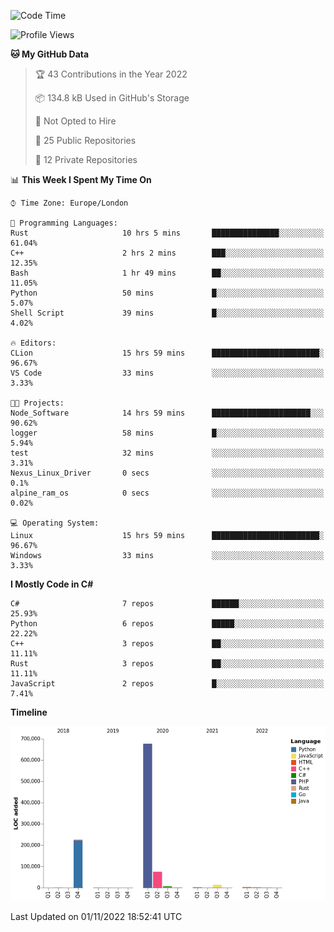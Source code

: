 <!--START_SECTION:waka-->
![Code Time](http://img.shields.io/badge/Code%20Time-343%20hrs%2034%20mins-blue)

![Profile Views](http://img.shields.io/badge/Profile%20Views-0-blue)

**🐱 My GitHub Data** 

> 🏆 43 Contributions in the Year 2022
 > 
> 📦 134.8 kB Used in GitHub's Storage 
 > 
> 🚫 Not Opted to Hire
 > 
> 📜 25 Public Repositories 
 > 
> 🔑 12 Private Repositories  
 > 
📊 **This Week I Spent My Time On** 

```text
⌚︎ Time Zone: Europe/London

💬 Programming Languages: 
Rust                     10 hrs 5 mins       ███████████████░░░░░░░░░░   61.04% 
C++                      2 hrs 2 mins        ███░░░░░░░░░░░░░░░░░░░░░░   12.35% 
Bash                     1 hr 49 mins        ██░░░░░░░░░░░░░░░░░░░░░░░   11.05% 
Python                   50 mins             █░░░░░░░░░░░░░░░░░░░░░░░░   5.07% 
Shell Script             39 mins             █░░░░░░░░░░░░░░░░░░░░░░░░   4.02%

🔥 Editors: 
CLion                    15 hrs 59 mins      ████████████████████████░   96.67% 
VS Code                  33 mins             ░░░░░░░░░░░░░░░░░░░░░░░░░   3.33%

🐱‍💻 Projects: 
Node_Software            14 hrs 59 mins      ██████████████████████░░░   90.62% 
logger                   58 mins             █░░░░░░░░░░░░░░░░░░░░░░░░   5.94% 
test                     32 mins             ░░░░░░░░░░░░░░░░░░░░░░░░░   3.31% 
Nexus_Linux_Driver       0 secs              ░░░░░░░░░░░░░░░░░░░░░░░░░   0.1% 
alpine_ram_os            0 secs              ░░░░░░░░░░░░░░░░░░░░░░░░░   0.02%

💻 Operating System: 
Linux                    15 hrs 59 mins      ████████████████████████░   96.67% 
Windows                  33 mins             ░░░░░░░░░░░░░░░░░░░░░░░░░   3.33%

```

**I Mostly Code in C#** 

```text
C#                       7 repos             ██████░░░░░░░░░░░░░░░░░░░   25.93% 
Python                   6 repos             █████░░░░░░░░░░░░░░░░░░░░   22.22% 
C++                      3 repos             ██░░░░░░░░░░░░░░░░░░░░░░░   11.11% 
Rust                     3 repos             ██░░░░░░░░░░░░░░░░░░░░░░░   11.11% 
JavaScript               2 repos             █░░░░░░░░░░░░░░░░░░░░░░░░   7.41%

```


**Timeline**

![Chart not found](https://raw.githubusercontent.com/Jirubizu/Jirubizu/master/charts/bar_graph.png) 


 Last Updated on 01/11/2022 18:52:41 UTC
<!--END_SECTION:waka-->